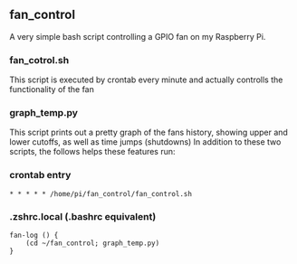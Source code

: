 ## fan_control
A very simple bash script controlling a GPIO fan on my Raspberry Pi.

### fan_cotrol.sh
This script is executed by crontab every minute and actually controlls the functionality of the fan

### graph_temp.py
This script prints out a pretty graph of the fans history, showing upper and lower cutoffs, as well as time jumps (shutdowns)
In addition to these two scripts, the follows helps these features run:

### crontab entry
`* * * * * /home/pi/fan_control/fan_control.sh`

### .zshrc.local (.bashrc equivalent)
```
fan-log () {
	(cd ~/fan_control; graph_temp.py)
}
```
